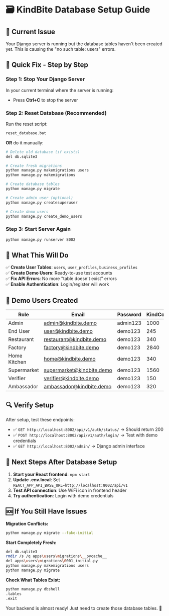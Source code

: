 # 🗃️ KindBite Database Setup Guide

## 🚨 **Current Issue**
Your Django server is running but the database tables haven't been created yet. This is causing the "no such table: users" errors.

## 🔧 **Quick Fix - Step by Step**

### Step 1: Stop Your Django Server
In your current terminal where the server is running:
- Press **Ctrl+C** to stop the server

### Step 2: Reset Database (Recommended)
Run the reset script:
```bash
reset_database.bat
```

**OR** do it manually:

```bash
# Delete old database (if exists)
del db.sqlite3

# Create fresh migrations
python manage.py makemigrations users
python manage.py makemigrations

# Create database tables
python manage.py migrate

# Create admin user (optional)
python manage.py createsuperuser

# Create demo users
python manage.py create_demo_users
```

### Step 3: Start Server Again
```bash
python manage.py runserver 8002
```

## 🎯 **What This Will Do**

✅ **Create User Tables**: `users`, `user_profiles`, `business_profiles`  
✅ **Create Demo Users**: Ready-to-use test accounts  
✅ **Fix API Errors**: No more "table doesn't exist" errors  
✅ **Enable Authentication**: Login/register will work  

## 🧪 **Demo Users Created**

| Role | Email | Password | KindCoins |
|------|-------|----------|-----------|
| Admin | admin@kindbite.demo | admin123 | 1000 |
| End User | user@kindbite.demo | demo123 | 245 |
| Restaurant | restaurant@kindbite.demo | demo123 | 340 |
| Factory | factory@kindbite.demo | demo123 | 2840 |
| Home Kitchen | home@kindbite.demo | demo123 | 340 |
| Supermarket | supermarket@kindbite.demo | demo123 | 1560 |
| Verifier | verifier@kindbite.demo | demo123 | 150 |
| Ambassador | ambassador@kindbite.demo | demo123 | 320 |

## 🔍 **Verify Setup**

After setup, test these endpoints:
- ✅ `GET http://localhost:8002/api/v1/auth/status/` → Should return 200
- ✅ `POST http://localhost:8002/api/v1/auth/login/` → Test with demo credentials
- ✅ `GET http://localhost:8002/admin/` → Django admin interface

## 🚀 **Next Steps After Database Setup**

1. **Start your React frontend**: `npm start`
2. **Update .env.local**: Set `REACT_APP_API_BASE_URL=http://localhost:8002/api/v1`
3. **Test API connection**: Use WiFi icon in frontend header
4. **Try authentication**: Login with demo credentials

## 🆘 **If You Still Have Issues**

**Migration Conflicts:**
```bash
python manage.py migrate --fake-initial
```

**Start Completely Fresh:**
```bash
del db.sqlite3
rmdir /s /q apps\users\migrations\__pycache__
del apps\users\migrations\0001_initial.py
python manage.py makemigrations users
python manage.py migrate
```

**Check What Tables Exist:**
```bash
python manage.py dbshell
.tables
.exit
```

Your backend is almost ready! Just need to create those database tables. 🌟




















